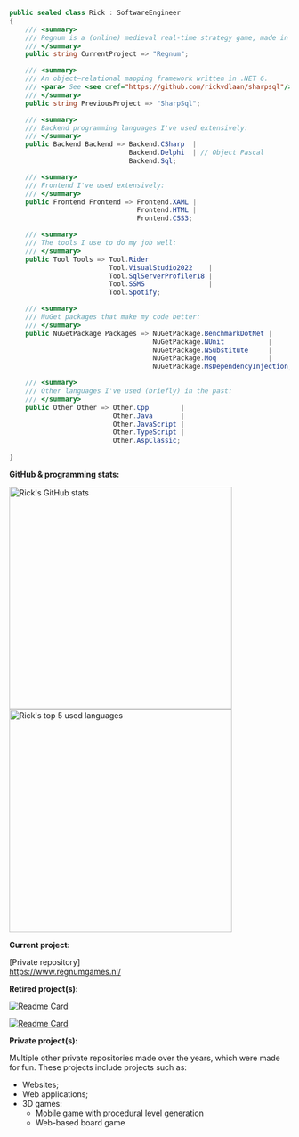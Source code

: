 ```C#
public sealed class Rick : SoftwareEngineer
{
    /// <summary>
    /// Regnum is a (online) medieval real-time strategy game, made in Unity.
    /// </summary>
    public string CurrentProject => "Regnum";

    /// <summary>
    /// An object–relational mapping framework written in .NET 6.
    /// <para> See <see cref="https://github.com/rickvdlaan/sharpsql"/></para>
    /// </summary>
    public string PreviousProject => "SharpSql";

    /// <summary>
    /// Backend programming languages I've used extensively:
    /// </summary>
    public Backend Backend => Backend.CSharp  |
                              Backend.Delphi  | // Object Pascal
                              Backend.Sql;

    /// <summary>
    /// Frontend I've used extensively:
    /// </summary>
    public Frontend Frontend => Frontend.XAML |
                                Frontend.HTML |
                                Frontend.CSS3;

    /// <summary>
    /// The tools I use to do my job well:
    /// </summary>
    public Tool Tools => Tool.Rider
                         Tool.VisualStudio2022    |
                         Tool.SqlServerProfiler18 |
                         Tool.SSMS                |
                         Tool.Spotify;            

    /// <summary>
    /// NuGet packages that make my code better:
    /// </summary>
    public NuGetPackage Packages => NuGetPackage.BenchmarkDotNet |
                                    NuGetPackage.NUnit           |
                                    NuGetPackage.NSubstitute     |
                                    NuGetPackage.Moq             |
                                    NuGetPackage.MsDependencyInjection;

    /// <summary>
    /// Other languages I've used (briefly) in the past:
    /// </summary>
    public Other Other => Other.Cpp        |
                          Other.Java       |
                          Other.JavaScript |
                          Other.TypeScript |
                          Other.AspClassic;
                                  
}
```

**GitHub & programming stats:**  

<img width="400px" src="https://github-readme-stats.vercel.app/api?username=rickvdlaan&show_icons=true&include_all_commits=true&count_private=true&theme=vue-dark&hide_border=true" alt="Rick's GitHub stats" />
<img width="400px" src="https://github-readme-stats.vercel.app/api/top-langs/?username=rickvdlaan&langs_count=5&theme=vue-dark&hide_border=true&include_all_commits=true&count_private=true" alt="Rick's top 5 used languages" />

**Current project:**

[Private repository]
</br>
https://www.regnumgames.nl/

**Retired project(s):**

[![Readme Card](https://github-readme-stats.vercel.app/api/pin/?username=rickvdlaan&repo=sharpsql&show_owner&show_owner=true&theme=vue-dark&hide_border=true&include_all_commits)](https://github.com/rickvdlaan/sharpsql)

[![Readme Card](https://github-readme-stats.vercel.app/api/pin/?username=rickvdlaan&repo=amstaboard&show_owner&show_owner=true&theme=vue-dark&hide_border=true&include_all_commits)](https://github.com/rickvdlaan/amstaboard)

**Private project(s):**

Multiple other private repositories made over the years, which were made for fun. These projects include projects such as:
- Websites;
- Web applications;
- 3D games:
  * Mobile game with procedural level generation
  * Web-based board game
